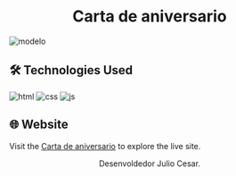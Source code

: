<h1 align="center">Carta de aniversario</h1>

![modelo](https://github.com/JuCanavans/carta_de_aniversario/assets/103950621/4291d3a0-7323-4b52-b87e-e7d6ecfae12c)

## 🛠 Technologies Used
![html](https://github.com/JuCanavans/carta_de_aniversario/assets/103950621/26d205cf-94be-4681-bb60-0a2f686f62b1)
![css](https://github.com/JuCanavans/carta_de_aniversario/assets/103950621/b265c9fd-bbde-4f4d-a09d-574e184aca00)
![js](https://github.com/JuCanavans/carta_de_aniversario/assets/103950621/0f9c0961-330b-4254-ac6b-bb0ebff751da)

## 🌐 Website
Visit the [Carta de aniversario](https://carta-de-aniversario-delta.vercel.app/) to explore the live site.

<p align="center">Desenvoldedor Julio Cesar.</p>
